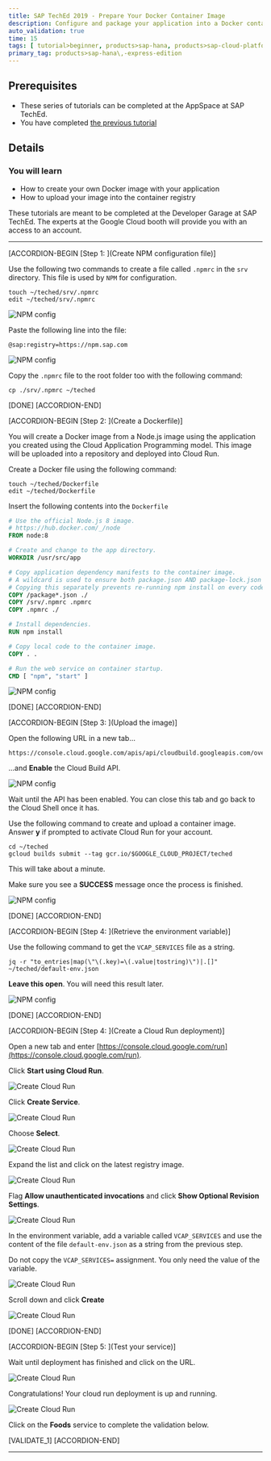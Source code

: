 ```yaml
---
title: SAP TechEd 2019 - Prepare Your Docker Container Image
description: Configure and package your application into a Docker container image
auto_validation: true
time: 15
tags: [ tutorial>beginner, products>sap-hana, products>sap-cloud-platform]
primary_tag: products>sap-hana\,-express-edition
---
```


## Prerequisites
- These series of tutorials can be completed at the AppSpace at SAP TechEd.
- You have completed [the previous tutorial](teched-google-cloud-run-4)

## Details
### You will learn
  - How to create your own Docker image with your application
  - How to upload your image into the container registry

These tutorials are meant to be completed at the Developer Garage at SAP TechEd. The experts at the Google Cloud booth will provide you with an access to an account.

---

[ACCORDION-BEGIN [Step 1: ](Create NPM configuration file)]

Use the following two commands to create a file called `.npmrc` in the `srv` directory. This file is used by `NPM` for configuration.

```shell
touch ~/teched/srv/.npmrc
edit ~/teched/srv/.npmrc
```

![NPM config](1.png)

Paste the following line into the file:

```text
@sap:registry=https://npm.sap.com
```

![NPM config](2.png)

Copy the `.npmrc` file to the root folder too with the following command:

```shell
cp ./srv/.npmrc ~/teched
```


[DONE]
[ACCORDION-END]

[ACCORDION-BEGIN [Step 2: ](Create a Dockerfile)]

You will create a Docker image from a Node.js image using the application you created using the Cloud Application Programming model. This image will be uploaded into a repository and deployed into Cloud Run.

Create a Docker file using the following command:

```shell
touch ~/teched/Dockerfile
edit ~/teched/Dockerfile
```

Insert the following contents into the `Dockerfile`

```Dockerfile
# Use the official Node.js 8 image.
# https://hub.docker.com/_/node
FROM node:8

# Create and change to the app directory.
WORKDIR /usr/src/app

# Copy application dependency manifests to the container image.
# A wildcard is used to ensure both package.json AND package-lock.json are copied.
# Copying this separately prevents re-running npm install on every code change.
COPY /package*.json ./
COPY /srv/.npmrc .npmrc
COPY .npmrc ./

# Install dependencies.
RUN npm install

# Copy local code to the container image.
COPY . .

# Run the web service on container startup.
CMD [ "npm", "start" ]
```

![NPM config](3.png)

[DONE]
[ACCORDION-END]


[ACCORDION-BEGIN [Step 3: ](Upload the image)]

Open the following URL in a new tab...

```url
https://console.cloud.google.com/apis/api/cloudbuild.googleapis.com/overview
```

...and **Enable** the Cloud Build API.

![NPM config](api.png)

Wait until the API has been enabled. You can close this tab and go back to the Cloud Shell once it has.

Use the following command to create and upload a container image. Answer **y** if prompted to activate Cloud Run for your account.

```shell
cd ~/teched
gcloud builds submit --tag gcr.io/$GOOGLE_CLOUD_PROJECT/teched
```

This will take about a minute.

Make sure you see a **SUCCESS** message once the process is finished.


![NPM config](6.png)

[DONE]
[ACCORDION-END]

[ACCORDION-BEGIN [Step 4: ](Retrieve the environment variable)]

Use the following command to get the `VCAP_SERVICES` file as a string.

```shell
jq -r "to_entries|map(\"\(.key)=\(.value|tostring)\")|.[]" ~/teched/default-env.json
```

 **Leave this open**. You will need this result later.

 ![NPM config](7x.png)

[DONE]
[ACCORDION-END]

[ACCORDION-BEGIN [Step 4: ](Create a Cloud Run deployment)]

Open a new tab and enter [https://console.cloud.google.com/run](https://console.cloud.google.com/run).

Click **Start using Cloud Run**.

![Create Cloud Run](x8.png)

Click **Create Service**.

![Create Cloud Run](8.png)

Choose **Select**.

![Create Cloud Run](10.png)

Expand the list and click on the latest registry image.

![Create Cloud Run](11.png)

Flag **Allow unauthenticated invocations** and click **Show Optional Revision Settings**.

![Create Cloud Run](12.png)

In the environment variable, add a variable called `VCAP_SERVICES` and use the content of the file `default-env.json` as a string from the previous step.

Do not copy the `VCAP_SERVICES=` assignment. You only need the value of the variable.

![Create Cloud Run](13x.png)

Scroll down and click **Create**

![Create Cloud Run](14.png)


[DONE]
[ACCORDION-END]

[ACCORDION-BEGIN [Step 5: ](Test your service)]

Wait until deployment has finished and click on the URL.

![Create Cloud Run](15.png)

Congratulations! Your cloud run deployment is up and running.

![Create Cloud Run](16.png)

Click on the **Foods** service to complete the validation below.

[VALIDATE_1]
[ACCORDION-END]

---
